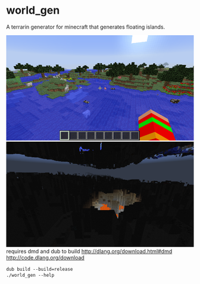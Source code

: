 # world_gen
A terrarin generator for minecraft that generates floating islands.

![land](/screenshots/land.png)
![cave](/screenshots/cave.png)
requires dmd and dub to build
http://dlang.org/download.html#dmd
http://code.dlang.org/download
```
dub build --build=release
./world_gen --help
```
